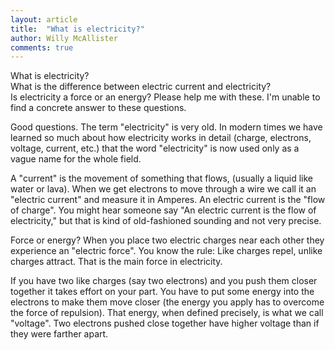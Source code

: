 ```yaml
---
layout: article
title:  "What is electricity?"
author: Willy McAllister
comments: true
---
```


What is electricity?  
What is the difference between electric current and electricity?  
Is electricity a force or an energy?  Please help me with these. I'm unable to find a concrete answer to these questions.

Good questions. The term "electricity" is very old. In modern times we have learned so much about how electricity works in detail (charge, electrons, voltage, current, etc.) that the word "electricity" is now used only as a vague name for the whole field.

A "current" is the movement of something that flows, (usually a liquid like water or lava). When we get electrons to move through a wire we call it an "electric current" and measure it in Amperes. An electric current is the "flow of charge". You might hear someone say "An electric current is the flow of electricity," but that is kind of old-fashioned sounding and not very precise.

Force or energy?
When you place two electric charges near each other they experience an "electric force". You know the rule: Like charges repel, unlike charges attract. That is the main force in electricity.

If you have two like charges (say two electrons) and you push them closer together it takes effort on your part. You have to put some energy into the electrons to make them move closer (the energy you apply has to overcome the force of repulsion). That energy, when defined precisely, is what we call "voltage". Two electrons pushed close together have higher voltage than if they were farther apart.